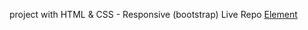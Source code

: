 project with HTML &amp; CSS - Responsive (bootstrap)
Live Repo <a href="https:https://mora-abdallah.github.io/Project-html-css-responsive-bootstrap-main/">Element</a>
